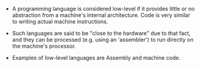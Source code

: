 - A programming language is considered low-level if it provides little or no abstraction from a machine's internal architecture. Code is very similar to writing actual machine instructions.
- Such languages are said to be "close to the hardware" due to that fact, and they can be processed (e.g. using an 'assembler') to run directly on the machine's processor. 

- Examples of low-level languages are Assembly and machine code.